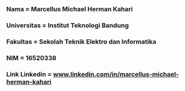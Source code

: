 ### Nama = Marcellus Michael Herman Kahari
### Universitas = Institut Teknologi Bandung
### Fakultas = Sekolah Teknik Elektro dan Informatika
### NIM = 16520338
### Link Linkedin = www.linkedin.com/in/marcellus-michael-herman-kahari


<!--
**pandora-1/pandora-1** is a ✨ _special_ ✨ repository because its `README.md` (this file) appears on your GitHub profile.

Here are some ideas to get you started:

- 🔭 I’m currently working on ...
- 🌱 I’m currently learning ...
- 👯 I’m looking to collaborate on ...
- 🤔 I’m looking for help with ...
- 💬 Ask me about ...
- 📫 How to reach me: ...
- 😄 Pronouns: ...
- ⚡ Fun fact: ...
-->
